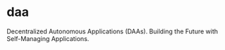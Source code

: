 # daa
Decentralized Autonomous Applications (DAAs).  Building the Future with Self-Managing Applications.
